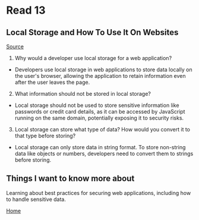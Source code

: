 # Read 13

## Local Storage and How To Use It On Websites
[Source](https://www.smashingmagazine.com/2010/10/local-storage-and-how-to-use-it/)

1. Why would a developer use local storage for a web application?

- Developers use local storage in web applications to store data locally on the user's browser, allowing the application to retain information even after the user leaves the page.

2. What information should not be stored in local storage?

- Local storage should not be used to store sensitive information like passwords or credit card details, as it can be accessed by JavaScript running on the same domain, potentially exposing it to security risks.

3. Local storage can store what type of data? How would you convert it to that type before storing?

- Local storage can only store data in string format. To store non-string data like objects or numbers, developers need to convert them to strings before storing. 

## Things I want to know more about

Learning about best practices for securing web applications, including how to handle sensitive data.

[Home](README.md)
